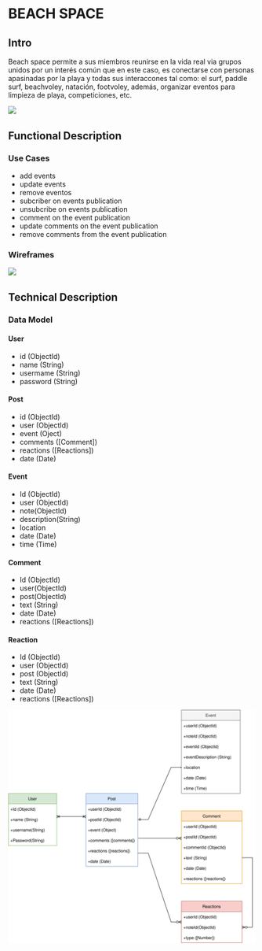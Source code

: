 # BEACH SPACE
 
## Intro

Beach space permite a sus miembros reunirse en la vida real via grupos unidos por un interés común​ que en este caso, es conectarse con personas apasinadas por la playa y todas sus interaccones tal como: el surf, paddle surf, beachvoley, natación, footvoley, además, organizar eventos para limpieza de playa, competiciones, etc.

![](https://media4.giphy.com/media/JstJbnt6r9Dul4QoUj/giphy.gif?cid=ecf05e47jsaq8xpd0e2t07t15cf1vepou1izxe3m4ky19knm&rid=giphy.gif&ct=g)


## Functional Description

### Use Cases

- add events
- update events
- remove eventos
- subcriber on events publication
- unsubcribe on events publication
- comment on the event publication
- update comments on the event publication
- remove comments from the event publication


### Wireframes

![](images/group-96.svg)

## Technical Description

### Data Model

#### User
- id (ObjectId)
- name (String)
- usermame (String)
- password (String)

#### Post
- id (ObjectId)
- user (ObjectId)
- event (Oject)
- comments ([Comment])
- reactions ([Reactions])
- date (Date)

#### Event
- Id (ObjectId)
- user (ObjectId)
- note(ObjectId)
- description(String)
- location
- date (Date)
- time (Time)

#### Comment
- Id (ObjectId)
- user(ObjectId)
- post(ObjectId)
- text (String)
- date (Date)
- reactions ([Reactions])

#### Reaction
- Id (ObjectId)
- user (ObjectId)
- post (ObjectId)
- text (String)
- date (Date)
- reactions ([Reactions])

![](images/data-model.svg)
